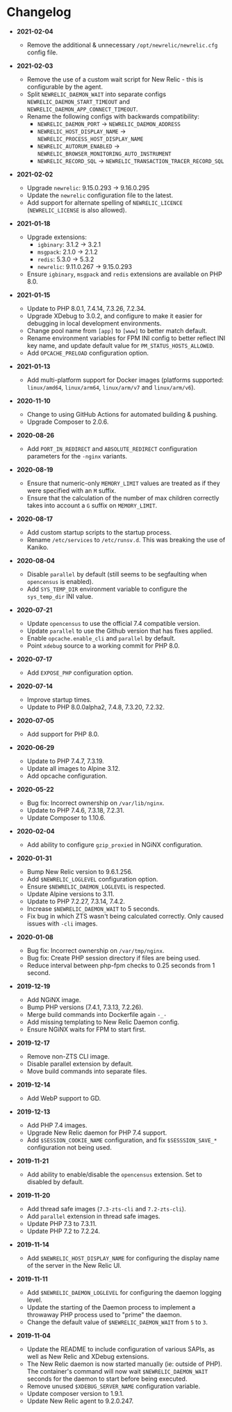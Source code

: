 Changelog
=========

* **2021-02-04**
  * Remove the additional & unnecessary `/opt/newrelic/newrelic.cfg` config file.

* **2021-02-03**
  * Remove the use of a custom wait script for New Relic - this is configurable by the agent.
  * Split `NEWRELIC_DAEMON_WAIT` into separate configs `NEWRELIC_DAEMON_START_TIMEOUT` and `NEWRELIC_DAEMON_APP_CONNECT_TIMEOUT`.
  * Rename the following configs with backwards compatibility:
    * `NEWRELIC_DAEMON_PORT` -> `NEWRELIC_DAEMON_ADDRESS`
    * `NEWRELIC_HOST_DISPLAY_NAME` -> `NEWRELIC_PROCESS_HOST_DISPLAY_NAME`
    * `NEWRELIC_AUTORUM_ENABLED` -> `NEWRELIC_BROWSER_MONITORING_AUTO_INSTRUMENT`
    * `NEWRELIC_RECORD_SQL` -> `NEWRELIC_TRANSACTION_TRACER_RECORD_SQL`

* **2021-02-02**
  * Upgrade `newrelic`: 9.15.0.293 -> 9.16.0.295
  * Update the `newrelic` configuration file to the latest.
  * Add support for alternate spelling of `NEWRELIC_LICENCE` (`NEWRELIC_LICENSE` is also allowed).

* **2021-01-18**
  * Upgrade extensions:
    * `igbinary`: 3.1.2 -> 3.2.1
    * `msgpack`: 2.1.0 -> 2.1.2
    * `redis`: 5.3.0 -> 5.3.2
    * `newrelic`: 9.11.0.267 -> 9.15.0.293
  * Ensure `igbinary`, `msgpack` and `redis` extensions are available on PHP 8.0.

* **2021-01-15**
    * Update to PHP 8.0.1, 7.4.14, 7.3.26, 7.2.34.
    * Upgrade XDebug to 3.0.2, and configure to make it easier for debugging in local development environments.
    * Change pool name from `[app]` to `[www]` to better match default.
    * Rename environment variables for FPM INI config to better reflect INI key name, and update default value for `PM_STATUS_HOSTS_ALLOWED`.
    * Add `OPCACHE_PRELOAD` configuration option.

* **2021-01-13**
    * Add multi-platform support for Docker images (platforms supported: `linux/amd64`, `linux/arm64`, `linux/arm/v7` and `linux/arm/v6`).

* **2020-11-10**
    * Change to using GitHub Actions for automated building & pushing.
    * Upgrade Composer to 2.0.6.

* **2020-08-26**
    * Add `PORT_IN_REDIRECT` and `ABSOLUTE_REDIRECT` configuration parameters for the `-nginx` variants.

* **2020-08-19**
    * Ensure that numeric-only `MEMORY_LIMIT` values are treated as if they were specified with an `M` suffix.
    * Ensure that the calculation of the number of max children correctly takes into account a `G` suffix on `MEMORY_LIMIT`.

* **2020-08-17**
    * Add custom startup scripts to the startup process.
    * Rename `/etc/services` to `/etc/runsv.d`. This was breaking the use of Kaniko.

* **2020-08-04**
    * Disable `parallel` by default (still seems to be segfaulting when `opencensus` is enabled).
    * Add `SYS_TEMP_DIR` environment variable to configure the `sys_temp_dir` INI value.

* **2020-07-21**
    * Update `opencensus` to use the official 7.4 compatible version.
    * Update `parallel` to use the Github version that has fixes applied.
    * Enable `opcache.enable_cli` and `parallel` by default.
    * Point `xdebug` source to a working commit for PHP 8.0.

* **2020-07-17**
    * Add `EXPOSE_PHP` configuration option.

* **2020-07-14**
    * Improve startup times.
    * Update to PHP 8.0.0alpha2, 7.4.8, 7.3.20, 7.2.32.

* **2020-07-05**
    * Add support for PHP 8.0.

* **2020-06-29**
    * Update to PHP 7.4.7, 7.3.19.
    * Update all images to Alpine 3.12.
    * Add opcache configuration.

* **2020-05-22**
    * Bug fix: Incorrect ownership on `/var/lib/nginx`.
    * Update to PHP 7.4.6, 7.3.18, 7.2.31.
    * Update Composer to 1.10.6.

* **2020-02-04**
    * Add ability to configure `gzip_proxied` in NGiNX configuration.

* **2020-01-31**
    * Bump New Relic version to 9.6.1.256.
    * Add `$NEWRELIC_LOGLEVEL` configuration option.
    * Ensure `$NEWRELIC_DAEMON_LOGLEVEL` is respected.
    * Update Alpine versions to 3.11.
    * Update to PHP 7.2.27, 7.3.14, 7.4.2.
    * Increase `$NEWRELIC_DAEMON_WAIT` to 5 seconds.
    * Fix bug in which ZTS wasn't being calculated correctly. Only caused issues with `-cli` images.

* **2020-01-08**
    * Bug fix: Incorrect ownership on `/var/tmp/nginx`.
    * Bug fix: Create PHP session directory if files are being used.
    * Reduce interval between php-fpm checks to 0.25 seconds from 1 second.

* **2019-12-19**
    * Add NGiNX image.
    * Bump PHP versions (7.4.1, 7.3.13, 7.2.26).
    * Merge build commands into Dockerfile again `-_-`
    * Add missing templating to New Relic Daemon config.
    * Ensure NGiNX waits for FPM to start first.

* **2019-12-17**
    * Remove non-ZTS CLI image.
    * Disable parallel extension by default.
    * Move build commands into separate files.

* **2019-12-14**
    * Add WebP support to GD.

* **2019-12-13**
    * Add PHP 7.4 images.
    * Upgrade New Relic daemon for PHP 7.4 support.
    * Add `$SESSION_COOKIE_NAME` configuration, and fix `$SESSSION_SAVE_*` configuration not being used.

* **2019-11-21**
    * Add ability to enable/disable the `opencensus` extension. Set to disabled by default.

* **2019-11-20**
    * Add thread safe images (`7.3-zts-cli` and `7.2-zts-cli`).
    * Add `parallel` extension in thread safe images.
    * Update PHP 7.3 to 7.3.11.
    * Update PHP 7.2 to 7.2.24.

* **2019-11-14**
    * Add `$NEWRELIC_HOST_DISPLAY_NAME` for configuring the display name of the server in the New Relic UI.

* **2019-11-11**
    * Add `$NEWRELIC_DAEMON_LOGLEVEL` for configuring the daemon logging level.
    * Update the starting of the Daemon process to implement a throwaway PHP process used to "prime" the daemon.
    * Change the default value of `$NEWRELIC_DAEMON_WAIT` from `5` to `3`.

* **2019-11-04**
    * Update the README to include configuration of various SAPIs, as well as New Relic and XDebug extensions.
    * The New Relic daemon is now started manually (ie: outside of PHP). The container's command will now wait `$NEWRELIC_DAEMON_WAIT`
      seconds for the daemon to start before being executed.
    * Remove unused `$XDEBUG_SERVER_NAME` configuration variable.
    * Update composer version to 1.9.1.
    * Update New Relic agent to 9.2.0.247.

